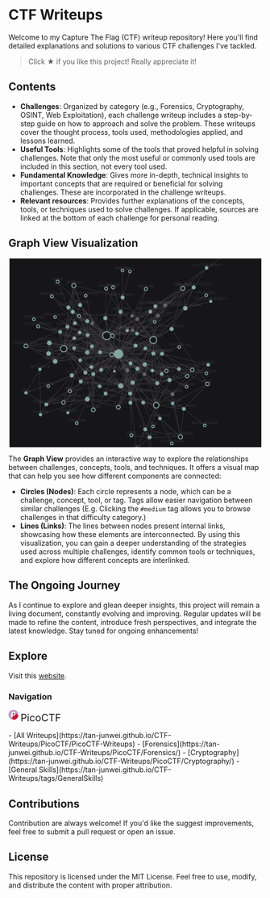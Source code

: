 # CTF Writeups
Welcome to my Capture The Flag (CTF) writeup repository! Here you'll find detailed explanations and solutions to various CTF challenges I've tackled.

> Click &#9733; if you like this project! Really appreciate it!

## Contents
-  **Challenges**: Organized by category (e.g., Forensics, Cryptography, OSINT, Web Exploitation), each challenge writeup includes a step-by-step guide on how to approach and solve the problem. These writeups cover the thought process, tools used, methodologies applied, and lessons learned.
-  **Useful Tools**: Highlights some of the tools that proved helpful in solving challenges. Note that only the most useful or commonly used tools are included in this section, not every tool used.
-  **Fundamental Knowledge**: Gives more in-depth, technical insights to important concepts that are required or beneficial for solving challenges. These are incorporated in the challenge writeups.
-  **Relevant resources**: Provides further explanations of the concepts, tools, or techniques used to solve challenges. If applicable, sources are linked at the bottom of each challenge for personal reading.

## Graph View Visualization

<div align="center">
  <img align="center" width="500" src="content/Assets/Readme%20Graph%20View.png" alt="Graph View" />
</div>

The **Graph View** provides an interactive way to explore the relationships between challenges, concepts, tools, and techniques. It offers a visual map that can help you see how different components are connected:
- **Circles (Nodes)**: Each circle represents a node, which can be a challenge, concept, tool, or tag. Tags allow easier navigation between similar challenges (E.g. Clicking the `#medium` tag allows you to browse challenges in that difficulty category.)
- **Lines (Links)**: The lines between nodes present internal links, showcasing how these elements are interconnected. 
By using this visualization, you can gain a deeper understanding of the strategies used across multiple challenges, identify common tools or techniques, and explore how different concepts are interlinked.

## The Ongoing Journey
As I continue to explore and glean deeper insights, this project will remain a living document, constantly evolving and improving. Regular updates will be made to refine the content, introduce fresh perspectives, and integrate the latest knowledge. Stay tuned for ongoing enhancements!

## Explore
Visit this [website](https://tan-junwei.github.io/CTF-Writeups/).

### Navigation

<p align="left">
  <img src="content\Assets\Readme PicoCTF Icon.png" width="20" />
  <span style="font-size: 20px; vertical-align: middle;">PicoCTF</span>
</p>
- [All Writeups](https://tan-junwei.github.io/CTF-Writeups/PicoCTF/PicoCTF-Writeups)
- [Forensics](https://tan-junwei.github.io/CTF-Writeups/PicoCTF/Forensics/)
- [Cryptography](https://tan-junwei.github.io/CTF-Writeups/PicoCTF/Cryptography/)
- [General Skills](https://tan-junwei.github.io/CTF-Writeups/tags/GeneralSkills) 

## Contributions
Contribution are always welcome! If you'd like the suggest improvements, feel free to submit a pull request or open an issue. 

## License
This repository is licensed under the MIT License. Feel free to use, modify, and distribute the content with proper attribution.
